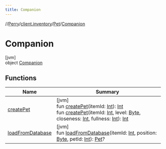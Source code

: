 ```yaml
---
title: Companion
---
```

//[Perry](../../../../index.html)/[client.inventory](../../index.html)/[Pet](../index.html)/[Companion](index.html)



# Companion



[jvm]\
object [Companion](index.html)



## Functions


| Name | Summary |
|---|---|
| [createPet](create-pet.html) | [jvm]<br>fun [createPet](create-pet.html)(itemId: [Int](https://kotlinlang.org/api/latest/jvm/stdlib/kotlin/-int/index.html)): [Int](https://kotlinlang.org/api/latest/jvm/stdlib/kotlin/-int/index.html)<br>fun [createPet](create-pet.html)(itemId: [Int](https://kotlinlang.org/api/latest/jvm/stdlib/kotlin/-int/index.html), level: [Byte](https://kotlinlang.org/api/latest/jvm/stdlib/kotlin/-byte/index.html), closeness: [Int](https://kotlinlang.org/api/latest/jvm/stdlib/kotlin/-int/index.html), fullness: [Int](https://kotlinlang.org/api/latest/jvm/stdlib/kotlin/-int/index.html)): [Int](https://kotlinlang.org/api/latest/jvm/stdlib/kotlin/-int/index.html) |
| [loadFromDatabase](load-from-database.html) | [jvm]<br>fun [loadFromDatabase](load-from-database.html)(itemId: [Int](https://kotlinlang.org/api/latest/jvm/stdlib/kotlin/-int/index.html), position: [Byte](https://kotlinlang.org/api/latest/jvm/stdlib/kotlin/-byte/index.html), petId: [Int](https://kotlinlang.org/api/latest/jvm/stdlib/kotlin/-int/index.html)): [Pet](../index.html)? |

